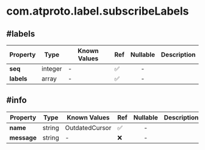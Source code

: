 # com.atproto.label.subscribeLabels

## #labels

| Property | Type | Known Values | Ref | Nullable | Description |
| --- | --- | --- | --- | :---: | --- |
| **seq** | integer | - | ✅ | - |
| **labels** | array | - | ✅ | - |

## #info

| Property | Type | Known Values | Ref | Nullable | Description |
| --- | --- | --- | --- | :---: | --- |
| **name** | string | OutdatedCursor | ✅ | - |
| **message** | string | - | ❌ | - |
